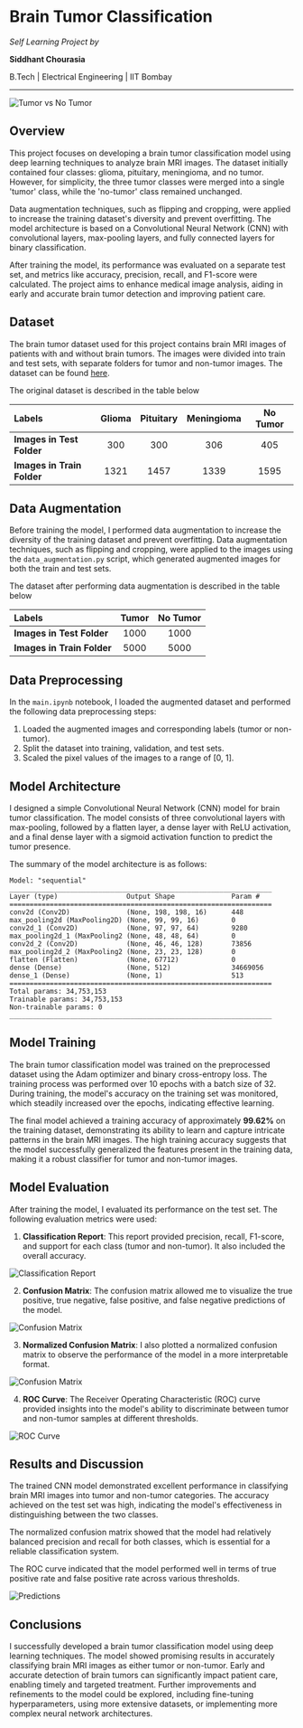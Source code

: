 # Brain Tumor Classification

*Self Learning Project by*

**Siddhant Chourasia**

B.Tech | Electrical Engineering | IIT Bombay

---

<img alt="Tumor vs No Tumor" src="https://miro.medium.com/v2/resize:fit:828/format:webp/1*ettKgOT8LLIsKOaf8R-mmQ.png">

## Overview

This project focuses on developing a brain tumor classification model using deep learning techniques to analyze brain MRI images. The dataset initially contained four classes: glioma, pituitary, meningioma, and no tumor. However, for simplicity, the three tumor classes were merged into a single 'tumor' class, while the 'no-tumor' class remained unchanged.

Data augmentation techniques, such as flipping and cropping, were applied to increase the training dataset's diversity and prevent overfitting. The model architecture is based on a Convolutional Neural Network (CNN) with convolutional layers, max-pooling layers, and fully connected layers for binary classification.

After training the model, its performance was evaluated on a separate test set, and metrics like accuracy, precision, recall, and F1-score were calculated. The project aims to enhance medical image analysis, aiding in early and accurate brain tumor detection and improving patient care.

## Dataset

The brain tumor dataset used for this project contains brain MRI images of patients with and without brain tumors. The images were divided into train and test sets, with separate folders for tumor and non-tumor images. The dataset can be found <a href="https://www.kaggle.com/datasets/masoudnickparvar/brain-tumor-mri-dataset/code?datasetId=1608934&searchQuery=kabir">here</a>.

The original dataset is described in the table below

| Labels | Glioma | Pituitary | Meningioma | No Tumor |
| :-------- | :-------: | :--------: | :-------: | :-------: |
| **Images in Test Folder** | 300 | 300 | 306 | 405 |
| **Images in Train Folder** | 1321 | 1457 | 1339 | 1595 |

## Data Augmentation

Before training the model, I performed data augmentation to increase the diversity of the training dataset and prevent overfitting. Data augmentation techniques, such as flipping and cropping, were applied to the images using the `data_augmentation.py` script, which generated augmented images for both the train and test sets.

The dataset after performing data augmentation is described in the table below

| Labels | Tumor | No Tumor |
| :-------- | :-------: | :-------: |
| **Images in Test Folder** | 1000 | 1000 |
| **Images in Train Folder** | 5000 | 5000 |

## Data Preprocessing

In the `main.ipynb` notebook, I loaded the augmented dataset and performed the following data preprocessing steps:

1. Loaded the augmented images and corresponding labels (tumor or non-tumor).
2. Split the dataset into training, validation, and test sets.
3. Scaled the pixel values of the images to a range of [0, 1].

## Model Architecture

I designed a simple Convolutional Neural Network (CNN) model for brain tumor classification. The model consists of three convolutional layers with max-pooling, followed by a flatten layer, a dense layer with ReLU activation, and a final dense layer with a sigmoid activation function to predict the tumor presence.

The summary of the model architecture is as follows:

```
Model: "sequential"
_________________________________________________________________
Layer (type)                 Output Shape              Param #   
=================================================================
conv2d (Conv2D)              (None, 198, 198, 16)      448       
max_pooling2d (MaxPooling2D) (None, 99, 99, 16)        0         
conv2d_1 (Conv2D)            (None, 97, 97, 64)        9280      
max_pooling2d_1 (MaxPooling2 (None, 48, 48, 64)        0         
conv2d_2 (Conv2D)            (None, 46, 46, 128)       73856     
max_pooling2d_2 (MaxPooling2 (None, 23, 23, 128)       0         
flatten (Flatten)            (None, 67712)             0         
dense (Dense)                (None, 512)               34669056  
dense_1 (Dense)              (None, 1)                 513       
=================================================================
Total params: 34,753,153
Trainable params: 34,753,153
Non-trainable params: 0
_________________________________________________________________
```

## Model Training

The brain tumor classification model was trained on the preprocessed dataset using the Adam optimizer and binary cross-entropy loss. The training process was performed over 10 epochs with a batch size of 32. During training, the model's accuracy on the training set was monitored, which steadily increased over the epochs, indicating effective learning.

The final model achieved a training accuracy of approximately **99.62%** on the training dataset, demonstrating its ability to learn and capture intricate patterns in the brain MRI images. The high training accuracy suggests that the model successfully generalized the features present in the training data, making it a robust classifier for tumor and non-tumor images.

## Model Evaluation

After training the model, I evaluated its performance on the test set. The following evaluation metrics were used:

1. **Classification Report**: This report provided precision, recall, F1-score, and support for each class (tumor and non-tumor). It also included the overall accuracy. 

<img alt="Classification Report" src="Results/images_cnn_model/images_cnn_model_performance.jpg">

2. **Confusion Matrix**: The confusion matrix allowed me to visualize the true positive, true negative, false positive, and false negative predictions of the model.

<img alt="Confusion Matrix" src="Results/images_cnn_model/images_cnn_model_confusion_matrix.jpg">

3. **Normalized Confusion Matrix**: I also plotted a normalized confusion matrix to observe the performance of the model in a more interpretable format.

<img alt="Confusion Matrix" src="Results/images_cnn_model/images_cnn_model_normalised_confusion_matrix.jpg">

4. **ROC Curve**: The Receiver Operating Characteristic (ROC) curve provided insights into the model's ability to discriminate between tumor and non-tumor samples at different thresholds.

<img alt="ROC Curve" src="Results/images_cnn_model/images_cnn_model_roc.jpg">

## Results and Discussion

The trained CNN model demonstrated excellent performance in classifying brain MRI images into tumor and non-tumor categories. The accuracy achieved on the test set was high, indicating the model's effectiveness in distinguishing between the two classes.

The normalized confusion matrix showed that the model had relatively balanced precision and recall for both classes, which is essential for a reliable classification system.

The ROC curve indicated that the model performed well in terms of true positive rate and false positive rate across various thresholds.

<img alt="Predictions" src="Results/images_cnn_model/images_cnn_model_confidence.jpg">

## Conclusions

I successfully developed a brain tumor classification model using deep learning techniques. The model showed promising results in accurately classifying brain MRI images as either tumor or non-tumor. Early and accurate detection of brain tumors can significantly impact patient care, enabling timely and targeted treatment. Further improvements and refinements to the model could be explored, including fine-tuning hyperparameters, using more extensive datasets, or implementing more complex neural network architectures.
